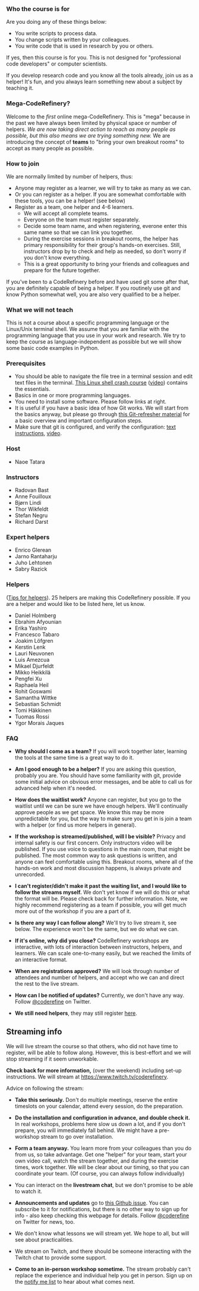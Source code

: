 
### Who the course is for

Are you doing any of these things below:
- You write scripts to process data.
- You change scripts written by your colleagues.
- You write code that is used in research by you or others.

If yes, then this course is for you.  This is not designed for
"professional code developers" or computer scientists.

If you develop research code and you know all the tools
already, join us as a helper! It's fun, and you always learn
something new about a subject by teaching it.


### Mega-CodeRefinery?

Welcome to the *first* online mega-CodeRefinery.  This is "mega"
because in the past we have always been limited by physical space or
number of helpers.  *We are now taking direct action to reach as many
people as possible, but this also means we are trying something new.*
We are introducing the concept of **teams** to "bring your own breakout
rooms" to accept as many people as possible.


### How to join

We are normally limited by number of helpers, thus:

- Anyone may register as a learner, we will try to take as many as we can.
- Or you can register as a helper.  If you are somewhat comfortable
  with these tools, you can be a helper! (see below)
- Register as a team, one helper and 4-6 learners.
  - We will accept all complete teams.
  - Everyone on the team must register separately.
  - Decide some team name, and when registering, everone enter this
    same name so that we can link you together.
  - During the exercise sessions in breakout rooms, the helper has
    primary responsibility for their group's hands-on exercises.
    Still, instructors drop by to check and help
    as needed, so don't worry if you don't know everything.
  - This is a great opportunity to bring your friends and colleagues
    and prepare for the future together.

If you've been to a CodeRefinery before and have used git some after
that, you are definitely capable of being a helper.  If you routinely
use git and know Python somewhat well, you are also very qualified to
be a helper.


### What we will not teach

This is not a course about a specific programming language or
the Linux/Unix terminal shell.  We assume that you are familiar with the programming
language that you use in your work and research.  We try to keep the course as
language-independent as possible but we will show some basic code examples in
Python.


### Prerequisites

- You should be able to navigate the file tree in a terminal session and edit
  text files in the terminal.
  [This Linux shell crash course](https://scicomp.aalto.fi/scicomp/shell.html)
  ([video](https://youtu.be/56p6xX0aToI))
  contains the essentials.
- Basics in one or more programming languages.
- You need to install some software. Please follow links at right.
- It is useful if you have a basic idea of how Git works. We will start from
  the basics anyway, but please go through
  [this Git-refresher material](https://coderefinery.github.io/git-refresher/)
  for a basic overview and important configuration steps.
- Make sure that git is configured, and verify the configuration:
  [text instructions](https://coderefinery.github.io/installation/git/#configuring-git),
  [video](https://www.youtube.com/watch?v=WdDTp8NeHBs&t=258s).


### Host
- Naoe Tatara

### Instructors

- Radovan Bast
- Anne Fouilloux
- Bjørn Lindi
- Thor Wikfeldt
- Stefan Negru
- Richard Darst

### Expert helpers

- Enrico Glerean
- Jarno Rantaharju
- Juho Lehtonen
- Sabry Razick

### Helpers

([Tips for
helpers](https://github.com/coderefinery/manuals/blob/master/helping-and-teaching.md)).
25 helpers are making this CodeRefinery possible.  If you are a helper
and would like to be listed here, let us know.

- Daniel Holmberg
- Ebrahim Afyounian
- Erika Yashiro
- Francesco Tabaro
- Joakim Löfgren
- Kerstin Lenk
- Lauri Neuvonen
- Luis Amezcua
- Mikael Djurfeldt
- Mikko Heikkilä
- Pengfei Xu
- Raphaela Heil
- Rohit Goswami
- Samantha Wittke
- Sebastian Schmidt
- Tomi Häkkinen
- Tuomas Rossi
- Ygor Morais Jaques


### FAQ

- **Why should I come as a team?**  If you will work together later,
  learning the tools at the same time is a great way to do it.

- **Am I good enough to be a helper?**  If you are asking this
  question, probably you are.  You should have some familiarity with
  git, provide some initial advice on obvious error messages, and
  be able to call us for advanced help when it's needed.

- **How does the waitlist work?**  Anyone can register, but you go to
  the waitlist until we can be sure we have enough helpers.  We'll
  continually approve people as we get space.  We know
  this may be more unpredictable for you, but the way to make sure you
  get in is join a team with a helper (or find us more helpers in
  general).

* **If the workshop is streamed/published, will I be visible?**
  Privacy and internal safety is our first concern.  Only instructors
  video will be published.  If you use voice to questions in the main room,
  that might be published.  The most common way to ask questions is
  written, and anyone can feel comfortable using this.  Breakout
  rooms, where all of the hands-on work and most discussion happens,
  is always private and unrecorded.

* **I can't register/didn't make it past the waiting list, and I would
  like to follow the streams myself.**  We don't yet know if we will
  do this or what the format will be.  Please check back for further
  information.  Note, we highly recommend registering as a team if
  possible, you will get much more out of the workshop if you are a
  part of it.

* **Is there any way I can follow along?**  We'll try to live stream
  it, see below.  The experience won't be the same, but we do what we
  can.

* **If it's online, why did you close?**  CodeRefinery workshops are
  interactive, with lots of interaction between instructors, helpers,
  and learners.  We can scale one-to-many easily, but we reached the
  limits of an interactive format.

* **When are registrations approved?**  We will look through number
  of attendees and number of helpers, and accept who we can and direct
  the rest to the live stream.

* **How can I be notified of updates?**  Currently, we don't have any
  way.  Follow [@coderefine](https://twitter.com/coderefine) on
  Twitter.

* **We still need helpers**, they may still register <a href="https://indico.neic.no/event/141/registrations/66/">here</a>.



## Streaming info

We will live stream the course so that others, who did not have
time to register, will be able to follow along.  However, this is
best-effort and we will stop streaming if it seem unworkable.

**Check back for more information,** (over the weekend) including
set-up instructions.  We will stream at
<https://www.twitch.tv/coderefinery>.

Advice on following the stream:

* **Take this seriously.**  Don't do multiple meetings, reserve the entire
  timeslots on your calendar, attend every session, do the preparation.

* **Do the installation and configuration in advance, and double check
  it.**  In real workshops, problems here slow us down a lot, and if
  you don't prepare, you will immediately fall behind.  We might have
  a pre-workshop stream to go over installation.

* **Form a team anyway.**  You learn more from your colleagues than
  you do from us, so take advantage.  Get one "helper" for your team, start
  your own video call, watch the stream together, and during the
  exercise times, work together.  We will be clear about our
  timing, so that you can coordinate your team.  (Of course, you can
  always follow individually)

* You can interact on the **livestream chat**, but we don't promise to
  be able to watch it.

* **Announcements and updates** go to [this Github
  issue](https://github.com/coderefinery/2020-05-25-online/issues/25).
  You can subscribe to it for notifications, but there is no other way
  to sign up for info - also keep checking this webpage
  for details.  Follow
  [@coderefine](https://twitter.com/coderefine) on Twitter for news,
  too.

* We don't know what lessons we will stream yet.  We hope to all, but
  will see about practicalities.

* We stream on Twitch, and there should be someone interacting with
  the Twitch chat to provide some support.

* **Come to an in-person workshop sometime.**  The stream probably
  can't replace the experience and individual help you get in person.
  Sign up on the [notify me
  list](https://coderefinery.org/workshops/upcoming/#notify-me) to
  hear about what comes next.
